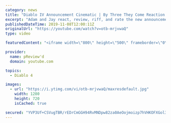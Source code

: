 ```yaml
---
category: news
title: "Diablo IV Announcement Cinematic | By Three They Come Reaction / Review / Rating"
excerpt: "Adam and Jay react, review, riff, and rate the new announcement cinematic everyone wanted to see last year at Blizzcon, Diablo IV 'By Three They Come'."
publishedDateTime: 2019-11-08T12:00:11Z
originalUrl: "https://youtube.com/watch?v=otb-mrjvwaQ"
type: video

featuredContent: "<iframe width=\"800\" height=\"500\" frameborder=\"0\" src=\"https://www.youtube.com/embed/otb-mrjvwaQ\" allow=\"accelerometer; autoplay; encrypted-media; gyroscope; picture-in-picture\" allowfullscreen></iframe>"

provider:
  name: pReview'd
  domain: youtube.com

topics:
  - Diablo 4

images:
  - url: "https://i.ytimg.com/vi/otb-mrjvwaQ/maxresdefault.jpg"
    width: 1280
    height: 720
    isCached: true

secured: "YVP3Uf+CSVugTBR/rEDrCmGGH94RvMNDpw82za0AeOojmoizp7hVHKOFXGol3Vm0WKzXITJf9fw/4da8XrwtHoRiicqTZ6auUVVH4zmZt3sMNh0H2GG9L/5zR+OTEEkjpIjqp0h+MWV2INQ+ZcP48r3Kfsriz7cfL9UjjsM46UzS32G79J1jzjS5PmYFOIdLv7HGJUpu+UlVAW4htriKs9/h4Upo/38bNZUrWDrVHuAGFooChSaxJZxVOMEMMT7RltFdH8IKqmDZPgEqR2/waN54Xu0tFbV4/VJzX/QrU3U/oSBpWj11w7i5TSmv2s/3i6WNNFqfkxuWPNiz7xs12QgTyAR3xCX3ryCmc601EdrCB2DWTGXobhTMYpROZYfnPk+K/dv9nK50mmIacZQvEqMWNDVTpGRwU6bb+cJNWCdOjd2mbaT+jvaEo9aeRhYu;2KgbfUvmJOpggni0u2xOpg=="
---
```


